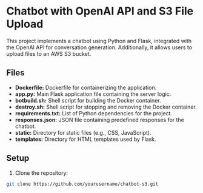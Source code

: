 # Chatbot with OpenAI API and S3 File Upload

This project implements a chatbot using Python and Flask, integrated with the OpenAI API for conversation generation. Additionally, it allows users to upload files to an AWS S3 bucket.

## Files

- **Dockerfile:** Dockerfile for containerizing the application.
- **app.py:** Main Flask application file containing the server logic.
- **botbuild.sh:** Shell script for building the Docker container.
- **destroy.sh:** Shell script for stopping and removing the Docker container.
- **requirements.txt:** List of Python dependencies for the project.
- **responses.json:** JSON file containing predefined responses for the chatbot.
- **static:** Directory for static files (e.g., CSS, JavaScript).
- **templates:** Directory for HTML templates used by Flask.

## Setup

1. Clone the repository:

```bash
git clone https://github.com/yourusername/chatbot-s3.git
